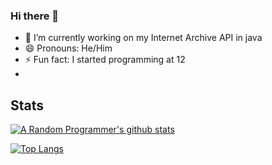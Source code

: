 ### Hi there 👋

- 🔭 I’m currently working on my Internet Archive API in java
- 😄 Pronouns: He/Him
- ⚡ Fun fact: I started programming at 12
- 

 ## Stats 
 [![A Random Programmer's github stats](https://github-readme-stats.vercel.app/api?username=ARandom-Programmer&count_private=true&show_icons=true&theme=synthwave&layout=compact)](https://github.com/anuraghazra/github-readme-stats)
 
 [![Top Langs](https://github-readme-stats.vercel.app/api/top-langs/?username=ARandom-Programmer&count_private=true&show_icons=true&theme=synthwave&layout=compact)](https://github.com/anuraghazra/github-readme-stats)
